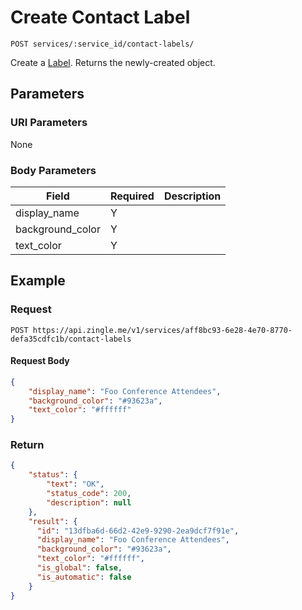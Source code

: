 # Create Contact Label

    POST services/:service_id/contact-labels/
    
Create a [Label]. Returns the newly-created object.




## Parameters
### URI Parameters
None
### Body Parameters
Field | Required | Description
--- | --- | ---
display_name | Y |
background_color | Y | 
text_color | Y |

## Example
### Request

    POST https://api.zingle.me/v1/services/aff8bc93-6e28-4e70-8770-defa35cdfc1b/contact-labels
#### Request Body
```json 
{
    "display_name": "Foo Conference Attendees",
    "background_color": "#93623a",
    "text_color": "#ffffff"
}
```
### Return
``` json
{
    "status": {
        "text": "OK",
        "status_code": 200,
        "description": null
    },
    "result": {
      "id": "13dfba6d-66d2-42e9-9290-2ea9dcf7f91e",
      "display_name": "Foo Conference Attendees",
      "background_color": "#93623a",
      "text_color": "#ffffff",
      "is_global": false,
      "is_automatic": false
    }
}
```

[Label]: README.md

